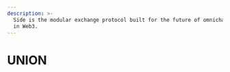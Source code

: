 ```yaml
---
description: >-
  Side is the modular exchange protocol built for the future of omnichain DeFi
  in Web3.
---
```


# UNION

